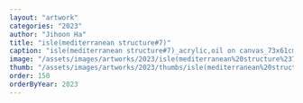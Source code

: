 ```yaml
---
layout: "artwork"
categories: "2023"
author: "Jihoon Ha"
title: "isle(mediterranean structure#7)"
caption: "isle(mediterranean structure#7)_acrylic,oil on canvas_73x61cm_2023"
image: "/assets/images/artworks/2023/isle(mediterranean%20structure%237)%20acrylic%2Coil%20on%20canvas%2073x61cm%202023.jpg"
thumb: "/assets/images/artworks/2023/thumbs/isle(mediterranean%20structure%237)%20acrylic%2Coil%20on%20canvas%2073x61cm%202023.jpg"
order: 150
orderByYear: 2023
---
```

